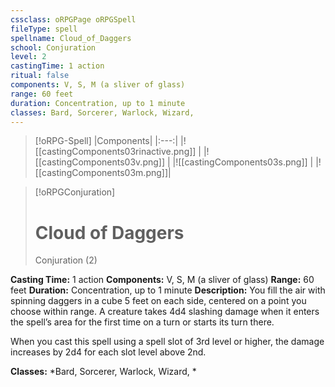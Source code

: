 ```yaml
---
cssclass: oRPGPage oRPGSpell
fileType: spell
spellname: Cloud_of_Daggers
school: Conjuration
level: 2
castingTime: 1 action
ritual: false
components: V, S, M (a sliver of glass)
range: 60 feet
duration: Concentration, up to 1 minute
classes: Bard, Sorcerer, Warlock, Wizard,
---
```

> [!oRPG-Spell]
> |Components|
> |:---:|
> |![[castingComponents03rinactive.png]] |
> |![[castingComponents03v.png]] |
> |![[castingComponents03s.png]] |
> |![[castingComponents03m.png]]|

> [!oRPGConjuration]
>#  Cloud of Daggers
> Conjuration  (2)

**Casting Time:** 1 action
**Components:** V, S, M (a sliver of glass)
**Range:** 60 feet
**Duration:**  Concentration, up to 1 minute
**Description:**
You fill the air with spinning daggers in a cube 5 feet on each side, centered on a point you choose within range. A creature takes 4d4 slashing damage when it enters the spell’s area for the first time on a turn or starts its turn there.

When you cast this spell using a spell slot of 3rd level or higher, the damage increases by 2d4 for each slot level above 2nd.

**Classes:**  *Bard, Sorcerer, Warlock, Wizard, *


